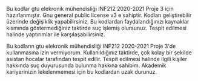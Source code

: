 Bu kodlar gtu elekronik mühendisliği INF212 2020-2021 Proje 3 için hazırlanmıştır.
Gnu general public license v3 e sahiptir. Kodları geliştirebilir üzerinde değişiklik yapabilirsiniz.
Bu kodlardan faydalandığınızı kaynaklar kısmında göstermediğiniz taktirde suç işlemiş olursunuz.
Tespit edilmesi halinde yaptırımlar ile karşılaşabilirsiniz.

Bu kodların gtu elekronik mühendisliği INF212 2020-2021 Proje 3'de kullanmasına izin vermiyorum.
Kullanıldığınız taktirde, çok kolay bir şekilde asistan hocalar tarafından tespit edilir. 
Tespit edilmesi halinde ilgili kişiler hakkında suç duyurusunda bulunma hakkına sahibim.
Akademik kariyerinizin lekelenmemesi için bu kodlardan uzak durunuz.